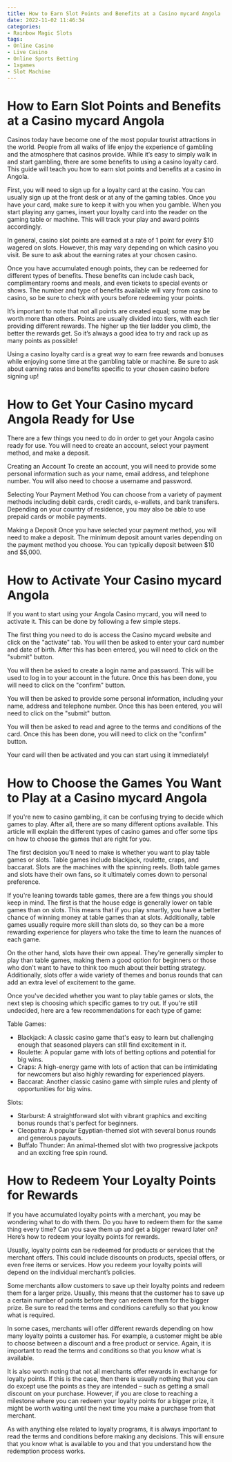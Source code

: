 ```yaml
---
title: How to Earn Slot Points and Benefits at a Casino mycard Angola 
date: 2022-11-02 11:46:34
categories:
- Rainbow Magic Slots
tags:
- Online Casino
- Live Casino
- Online Sports Betting
- 1xgames
- Slot Machine
---
```



#  How to Earn Slot Points and Benefits at a Casino mycard Angola 

Casinos today have become one of the most popular tourist attractions in the world. People from all walks of life enjoy the experience of gambling and the atmosphere that casinos provide. While it’s easy to simply walk in and start gambling, there are some benefits to using a casino loyalty card. This guide will teach you how to earn slot points and benefits at a casino in Angola.

First, you will need to sign up for a loyalty card at the casino. You can usually sign up at the front desk or at any of the gaming tables. Once you have your card, make sure to keep it with you when you gamble. When you start playing any games, insert your loyalty card into the reader on the gaming table or machine. This will track your play and award points accordingly.

In general, casino slot points are earned at a rate of 1 point for every $10 wagered on slots. However, this may vary depending on which casino you visit. Be sure to ask about the earning rates at your chosen casino.

Once you have accumulated enough points, they can be redeemed for different types of benefits. These benefits can include cash back, complimentary rooms and meals, and even tickets to special events or shows. The number and type of benefits available will vary from casino to casino, so be sure to check with yours before redeeming your points.

It’s important to note that not all points are created equal; some may be worth more than others. Points are usually divided into tiers, with each tier providing different rewards. The higher up the tier ladder you climb, the better the rewards get. So it’s always a good idea to try and rack up as many points as possible!

Using a casino loyalty card is a great way to earn free rewards and bonuses while enjoying some time at the gambling table or machine. Be sure to ask about earning rates and benefits specific to your chosen casino before signing up!

#  How to Get Your Casino mycard Angola Ready for Use 

There are a few things you need to do in order to get your Angola casino ready for use. You will need to create an account, select your payment method, and make a deposit.

Creating an Account 
To create an account, you will need to provide some personal information such as your name, email address, and telephone number. You will also need to choose a username and password.

Selecting Your Payment Method 
You can choose from a variety of payment methods including debit cards, credit cards, e-wallets, and bank transfers. Depending on your country of residence, you may also be able to use prepaid cards or mobile payments.

 Making a Deposit 
Once you have selected your payment method, you will need to make a deposit. The minimum deposit amount varies depending on the payment method you choose. You can typically deposit between $10 and $5,000.

#  How to Activate Your Casino mycard Angola 

If you want to start using your Angola Casino mycard, you will need to activate it. This can be done by following a few simple steps.

The first thing you need to do is access the Casino mycard website and click on the "activate" tab. You will then be asked to enter your card number and date of birth. After this has been entered, you will need to click on the "submit" button.

You will then be asked to create a login name and password. This will be used to log in to your account in the future. Once this has been done, you will need to click on the "confirm" button.

You will then be asked to provide some personal information, including your name, address and telephone number. Once this has been entered, you will need to click on the "submit" button.

You will then be asked to read and agree to the terms and conditions of the card. Once this has been done, you will need to click on the "confirm" button.

Your card will then be activated and you can start using it immediately!

#  How to Choose the Games You Want to Play at a Casino mycard Angola 

If you're new to casino gambling, it can be confusing trying to decide which games to play. After all, there are so many different options available. This article will explain the different types of casino games and offer some tips on how to choose the games that are right for you.

The first decision you'll need to make is whether you want to play table games or slots. Table games include blackjack, roulette, craps, and baccarat. Slots are the machines with the spinning reels. Both table games and slots have their own fans, so it ultimately comes down to personal preference.

If you're leaning towards table games, there are a few things you should keep in mind. The first is that the house edge is generally lower on table games than on slots. This means that if you play smartly, you have a better chance of winning money at table games than at slots. Additionally, table games usually require more skill than slots do, so they can be a more rewarding experience for players who take the time to learn the nuances of each game.

On the other hand, slots have their own appeal. They're generally simpler to play than table games, making them a good option for beginners or those who don't want to have to think too much about their betting strategy. Additionally, slots offer a wide variety of themes and bonus rounds that can add an extra level of excitement to the game.

Once you've decided whether you want to play table games or slots, the next step is choosing which specific games to try out. If you're still undecided, here are a few recommendations for each type of game: 

Table Games: 
- Blackjack: A classic casino game that's easy to learn but challenging enough that seasoned players can still find excitement in it. 
- Roulette: A popular game with lots of betting options and potential for big wins. 
- Craps: A high-energy game with lots of action that can be intimidating for newcomers but also highly rewarding for experienced players. 
- Baccarat: Another classic casino game with simple rules and plenty of opportunities for big wins.

Slots: 
- Starburst: A straightforward slot with vibrant graphics and exciting bonus rounds that's perfect for beginners. 
- Cleopatra: A popular Egyptian-themed slot with several bonus rounds and generous payouts. 
- Buffalo Thunder: An animal-themed slot with two progressive jackpots and an exciting free spin round.

#  How to Redeem Your Loyalty Points for Rewards

If you have accumulated loyalty points with a merchant, you may be wondering what to do with them. Do you have to redeem them for the same thing every time? Can you save them up and get a bigger reward later on? Here’s how to redeem your loyalty points for rewards.

Usually, loyalty points can be redeemed for products or services that the merchant offers. This could include discounts on products, special offers, or even free items or services. How you redeem your loyalty points will depend on the individual merchant’s policies.

Some merchants allow customers to save up their loyalty points and redeem them for a larger prize. Usually, this means that the customer has to save up a certain number of points before they can redeem them for the bigger prize. Be sure to read the terms and conditions carefully so that you know what is required.

In some cases, merchants will offer different rewards depending on how many loyalty points a customer has. For example, a customer might be able to choose between a discount and a free product or service. Again, it is important to read the terms and conditions so that you know what is available.

It is also worth noting that not all merchants offer rewards in exchange for loyalty points. If this is the case, then there is usually nothing that you can do except use the points as they are intended – such as getting a small discount on your purchase. However, if you are close to reaching a milestone where you can redeem your loyalty points for a bigger prize, it might be worth waiting until the next time you make a purchase from that merchant.

As with anything else related to loyalty programs, it is always important to read the terms and conditions before making any decisions. This will ensure that you know what is available to you and that you understand how the redemption process works.